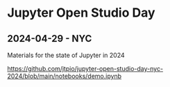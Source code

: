 # Jupyter Open Studio Day

## 2024-04-29 - NYC

Materials for the state of Jupyter in 2024

https://github.com/jtpio/jupyter-open-studio-day-nyc-2024/blob/main/notebooks/demo.ipynb
